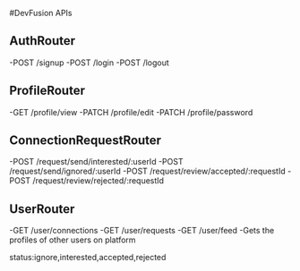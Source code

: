 #DevFusion APIs

## AuthRouter

-POST /signup
-POST /login
-POST /logout

## ProfileRouter

-GET /profile/view
-PATCH /profile/edit
-PATCH /profile/password

## ConnectionRequestRouter

-POST /request/send/interested/:userId
-POST /request/send/ignored/:userId
-POST /request/review/accepted/:requestId
-POST /request/review/rejected/:requestId

## UserRouter

-GET /user/connections
-GET /user/requests
-GET /user/feed -Gets the profiles of other users on platform

status:ignore,interested,accepted,rejected
